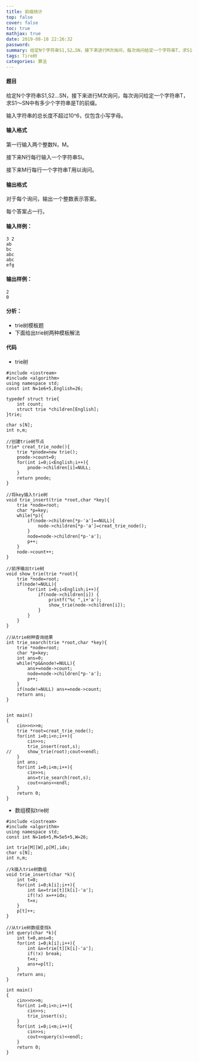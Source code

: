 ```yaml
---
title: 前缀统计
top: false
cover: false
toc: true
mathjax: true
date: 2019-08-18 22:26:32
password:
summary: 给定N个字符串S1,S2…SN，接下来进行M次询问，每次询问给定一个字符串T，求S1～SN中有多少个字符串是T的前缀。
tags: Tire树
categories: 算法
---
```


#### 题目
给定N个字符串S1,S2…SN，接下来进行M次询问，每次询问给定一个字符串T，求S1～SN中有多少个字符串是T的前缀。

输入字符串的总长度不超过10^6，仅包含小写字母。

#### 输入格式
第一行输入两个整数N，M。

接下来N行每行输入一个字符串Si。

接下来M行每行一个字符串T用以询问。

#### 输出格式
对于每个询问，输出一个整数表示答案。

每个答案占一行。

#### 输入样例：

    3 2
    ab
    bc
    abc
    abc
    efg

#### 输出样例：

    2
    0
#### 分析：
 

 - trie树模板题
 - 下面给出trie树两种模板解法
#### 代码
 - trie树
 

```
#include <iostream>
#include <algorithm>
using namespace std;
const int N=1e6+5,English=26;

typedef struct trie{
	int count;
	struct trie *children[English];
}trie;

char s[N];
int n,m;

//创建trie树节点 
trie* creat_trie_node(){ 
	trie *pnode=new trie();
	pnode->count=0;
	for(int i=0;i<English;i++){
		pnode->children[i]=NULL;
	}
	return pnode; 
}

//将key插入trie树 
void trie_insert(trie *root,char *key){
	trie *node=root;
	char *p=key;
	while(*p){
		if(node->children[*p-'a']==NULL){
			node->children[*p-'a']=creat_trie_node();
		}
		node=node->children[*p-'a'];
		p++;
	}
	node->count++; 
}

//前序输出trie树 
void show_trie(trie *root){
	trie *node=root;
	if(node!=NULL){
		for(int i=0;i<English;i++){
			if(node->children[i]) {
				printf("%c ",i+'a');
				show_trie(node->children[i]);
			}
		}
	} 
}

//从trie树种查询结果 
int trie_search(trie *root,char *key){
	trie *node=root;
	char *p=key;
	int ans=0;
	while(*p&&node!=NULL){
		ans+=node->count;
		node=node->children[*p-'a'];
		p++;
	}
	if(node!=NULL) ans+=node->count;
	return ans;
}


int main()
{
	cin>>n>>m;
	trie *root=creat_trie_node();
	for(int i=0;i<n;i++){
		cin>>s;
		trie_insert(root,s);
//		show_trie(root);cout<<endl;
	}
	int ans;
	for(int i=0;i<m;i++){
		cin>>s;
		ans=trie_search(root,s);
		cout<<ans<<endl;
	} 
	return 0;
}
```

 - 数组模拟trie树

```
#include <iostream>
#include <algorithm>
using namespace std;
const int N=1e6+5,M=5e5+5,W=26;

int trie[M][W],p[M],idx;
char s[N]; 
int n,m;

//k插入trie树数组 
void trie_insert(char *k){ 
	int t=0;
	for(int i=0;k[i];i++){
		int &x=trie[t][k[i]-'a'];
		if(!x) x=++idx;
		t=x;
	}
	p[t]++;
}

//从trie树数组查找k 
int query(char *k){
	int t=0,ans=0;
	for(int i=0;k[i];i++){
		int &x=trie[t][k[i]-'a'];
		if(!x) break;
		t=x;
		ans+=p[t];
	}
	return ans;
}

int main()
{
	cin>>n>>m;
	for(int i=0;i<n;i++){
		cin>>s;
		trie_insert(s);
	}
	for(int i=0;i<m;i++){
		cin>>s;
		cout<<query(s)<<endl;
	}
	return 0;
}
```

